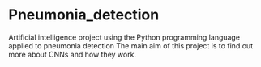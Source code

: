# Pneumonia_detection
Artificial intelligence project using the Python programming language applied to pneumonia detection
The main aim of this project is to find out more about CNNs and how they work.
